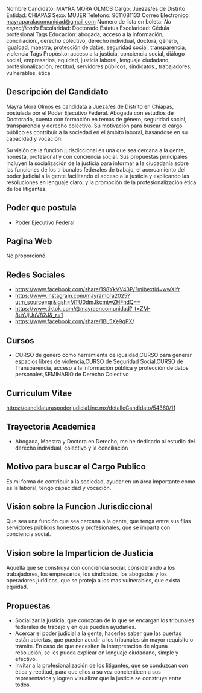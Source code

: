 Nombre Candidato: MAYRA MORA OLMOS
Cargo: Juezas/es de Distrito
Entidad: CHIAPAS
Sexo: MUJER
Telefono: 9611081133
Correo Electronico: mayraparalacomunidad@gmail.com
Numero de lista en boleta: *No especificado*
Escolaridad: Doctorado
Estatus Escolaridad: Cédula profesional
Tags Educación: abogada, acceso a la información, conciliación., derecho colectivo, derecho individual, doctora, género, igualdad, maestra, protección de datos, seguridad social, transparencia, violencia
Tags Propósito: acceso a la justicia, conciencia social, diálogo social, empresarios, equidad, justicia laboral, lenguaje ciudadano, profesionalización, rectitud, servidores públicos, sindicatos., trabajadores, vulnerables, ética


## Descripción del Candidato 

Mayra Mora Olmos es candidata a Jueza/es de Distrito en Chiapas, postulada por el Poder Ejecutivo Federal. Abogada con estudios de Doctorado, cuenta con formación en temas de género, seguridad social, transparencia y derecho colectivo. Su motivación para buscar el cargo público es contribuir a la sociedad en el ámbito laboral, basándose en su capacidad y vocación.

Su visión de la función jurisdiccional es una que sea cercana a la gente, honesta, profesional y con conciencia social. Sus propuestas principales incluyen la socialización de la justicia para informar a la ciudadanía sobre las funciones de los tribunales federales de trabajo, el acercamiento del poder judicial a la gente facilitando el acceso a la justicia y explicando las resoluciones en lenguaje claro, y la promoción de la profesionalización ética de los litigantes.


## Poder que postula

- Poder Ejecutivo Federal


## Pagina Web

No proporcionó


## Redes Sociales

- https://www.facebook.com/share/198YkVV43P/?mibextid=wwXIfr
- https://www.instagram.com/mayramora2025?utm_source=qr&igsh=MTU0dmJkcmtwZHFhdQ==
- https://www.tiktok.com/@mayraencomunidad?_t=ZM-8uYJjUuV82J&_r=1
- https://www.facebook.com/share/1BL5Xe9qPX/


## Cursos

- CURSO de género como herramienta de igualdad,CURSO para generar espacios libres de violencia,CURSO de Seguridad Social,CURSO de Transparencia, acceso a la información pública y protección de datos personales,SEMINARIO de Derecho Colectivo


## Curriculum Vitae

https://candidaturaspoderjudicial.ine.mx/detalleCandidato/54360/11


## Trayectoria Academica

- Abogada, Maestra y Doctora en Derecho, me he dedicado al estudio del derecho individual, colectivo y la conciliación


## Motivo para buscar el Cargo Publico

Es mi forma de contribuir a la sociedad, ayudar en un área importante como es la laboral, tengo capacidad y vocación.


## Vision sobre la Funcion Jurisdiccional

Que sea una función que sea cercana a la gente, que tenga entre sus filas servidores públicos honestos y profesionales, que se imparta con conciencia social.


## Vision sobre la Imparticion de Justicia

Aquella que se construya con conciencia social, considerando a los trabajadores, los empresarios, los sindicatos, los abogados y los operadores jurídicos, que se proteja a los mas vulnerables, que exista equidad.


## Propuestas

- Socializar la justicia, que conozcan de lo que se encargan los tribunales federales de trabajo y en que pueden ayudarles.
- Acercar el poder judicial a la gente, hacerles saber que las puertas están abiertas, que pueden acudir a los tribunales sin mayor requisito o trámite. En caso de que necesiten la interpretación de alguna resolución, se les pueda explicar en lenguaje ciudadano, simple y efectivo.
- Invitar a la profesionalización de los litigantes, que se conduzcan con ética y rectitud, para que ellos a su vez concienticen a sus representados y logren visualizar que la justicia se construye entre todos.

